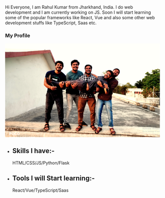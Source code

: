 Hi Everyone, I am Rahul Kumar from Jharkhand, India. I do web development and I am currently working on JS. Soon I will start learning some of the popular frameworks like React, Vue and also some other web development stuffs like TypeScript, Saas etc.

<h3>My Profile</h3>
<img src="https://github.com/Rahulbaran/Rahulbaran/blob/main/Profile.png">
<ul>
<li><h2>Skills I have:-</h2></li>
HTML/CSS/JS/Python/Flask
<li><h2>Tools I will Start learning:-</h2></li>
React/Vue/TypeScript/Saas
</ul>
